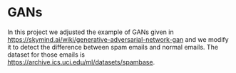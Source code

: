 # GANs

In this project we adjusted the example of GANs given in https://skymind.ai/wiki/generative-adversarial-network-gan and we modify it to detect the difference between spam emails and normal emails. The dataset for those emails is https://archive.ics.uci.edu/ml/datasets/spambase.
